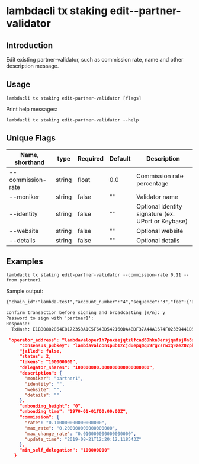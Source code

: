 # lambdacli tx staking edit--partner-validator

## Introduction

Edit existing partner-validator, such as commission rate, name and other description message.

## Usage

```
lambdacli tx staking edit-partner-validator [flags]
```
Print help messages:
```
lambdacli tx staking edit-partner-validator --help
```


## Unique Flags

| Name, shorthand     | type   | Required | Default  | Description                                                         |
| --------------------| -----  | -------- | -------- | ------------------------------------------------------------------- |
| --commission-rate   | string | float    | 0.0      | Commission rate percentage |
| --moniker           | string | false    | ""       | Validator name |
| --identity          | string | false    | ""       | Optional identity signature (ex. UPort or Keybase) |
| --website           | string | false    | ""       | Optional website  |
| --details           | string | false    | ""       | Optional details |


## Examples

```
lambdacli tx staking edit-partner-validator --commission-rate 0.11 --from partner1
```
Sample output:
```txt
{"chain_id":"lambda-test","account_number":"4","sequence":"3","fee":{"amount":null,"gas":"200000"},"msgs":[{"type":"lambda/MsgEditValidator","value":{"moniker":"[do-not-modify]","identity":"[do-not-modify]","website":"[do-not-modify]","details":"[do-not-modify]","address":"lambdavaloper1h7pnxzejqtzlfcad89hkn0ersjqmfsj8n8s6vy","commission_rate":"0.110000000000000000","min_self_delegation":null,"validator_type":0}}],"memo":""}

confirm transaction before signing and broadcasting [Y/n]: y
Password to sign with 'partner1':
Response:
  TxHash: E1BB0882864E8172353A1C5F64BD542160DA4BDF37A44A1674F02339441D554C

```
```json
 "operator_address": "lambdavaloper1h7pnxzejqtzlfcad89hkn0ersjqmfsj8n8s6vy",
     "consensus_pubkey": "lambdavalconspub1zcjduepq8qu9rg2srwxq9ze202pk6u8594e55mz909kuup3czr0mqvlfjjlslea3cn",
     "jailed": false,
     "status": 2,
     "tokens": "100000000",
     "delegator_shares": "100000000.000000000000000000",
     "description": {
       "moniker": "partner1",
       "identity": "",
       "website": "",
       "details": ""
     },
     "unbonding_height": "0",
     "unbonding_time": "1970-01-01T00:00:00Z",
     "commission": {
       "rate": "0.110000000000000000",
       "max_rate": "0.200000000000000000",
       "max_change_rate": "0.010000000000000000",
       "update_time": "2019-08-21T12:20:12.118543Z"
     },
     "min_self_delegation": "100000000"
   }
```
